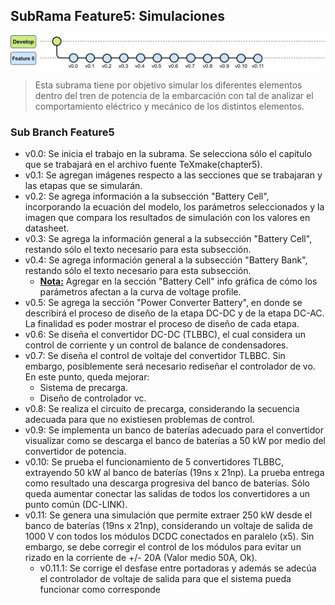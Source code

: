 ## SubRama Feature5: Simulaciones

![Evolución Rama Develop](03_ImagenesRepo/Image_readme.svg)


>Esta subrama tiene por objetivo simular los diferentes elementos dentro del tren de potencia de la embarcación con tal de analizar el comportamiento eléctrico y mecánico de los distintos elementos.

### Sub Branch Feature5
* v0.0: Se inicia el trabajo en la subrama. Se selecciona sólo el capítulo que se trabajará en el archivo fuente TeXmake(chapter5).
* v0.1: Se agregan imágenes respecto a las secciones que se trabajaran y las etapas que se simularán. 
* v0.2: Se agrega información a la subsección "Battery Cell", incorporando la ecuación del modelo, los parámetros seleccionados y la imagen que compara los resultados de simulación con los valores en datasheet.
* v0.3: Se agrega la información general a la subsección "Battery Cell", restando sólo el texto necesario para esta subsección.
* v0.4: Se agrega información general a la subsección "Battery Bank", restando sólo el texto necesario para esta subsección.
    * <ins>**Nota:**</ins> Agregar en la sección "Battery Cell" info gráfica de cómo los parámetros afectan a la curva de voltage profile.
* v0.5: Se agrega la sección "Power Converter Battery", en donde se describirá el proceso de diseño de la etapa DC-DC y de la etapa DC-AC. La finalidad es poder mostrar el proceso de diseño de cada etapa.
* v0.6: Se diseña el convertidor DC-DC (TLBBC), el cual considera un control de corriente y un control de balance de condensadores.
* v0.7: Se diseña el control de voltaje del convertidor TLBBC. Sin embargo, posiblemente será necesario rediseñar el controlador de vo. En este punto, queda mejorar:
    * Sistema de precarga.
    * Diseño de controlador vc.
* v0.8: Se realiza el circuito de precarga, considerando la secuencia adecuada para que no existiesen problemas de control.
* v0.9: Se implementa un banco de baterías adecuado para el convertidor visualizar como se descarga el banco de baterías a 50 kW por medio del convertidor de potencia.
* v0.10: Se prueba el funcionamiento de 5 convertidores TLBBC, extrayendo 50 kW al banco de baterías (19ns x 21np). La prueba entrega como resultado una descarga progresiva del banco de baterías. Sólo queda aumentar conectar las salidas de todos los convertidores a un punto común (DC-LINK).
* v0.11: Se genera una simulación que permite extraer 250 kW desde el banco de baterías (19ns x 21np), considerando un voltaje de salida de 1000 V con todos los módulos DCDC conectados en paralelo (x5). Sin embargo, se debe corregir el control de los módulos para evitar un rizado en la corriente de +/- 20A (Valor medio 50A, Ok).
    * v0.11.1: Se corrige el desfase entre portadoras y además se adecúa el controlador de voltaje de salida para que el sistema pueda funcionar como corresponde       



